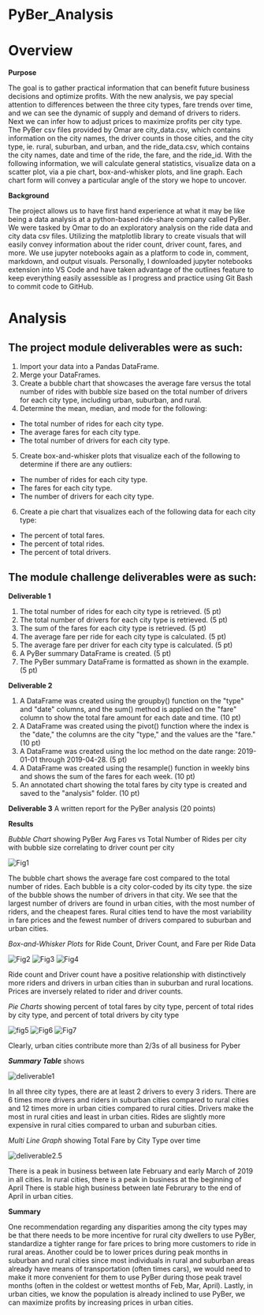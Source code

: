 # PyBer_Analysis

# Overview

**Purpose**

The goal is to gather practical information that can benefit future business decisions and optimize profits. With the new analysis, we pay special attention to differences between the three city types, fare trends over time, and we can see the dynamic of supply and demand of drivers to riders. Next we can infer how to adjust prices to maximize profits per city type. The PyBer csv files provided by Omar are city_data.csv, which contains information on the city names, the driver counts in those cities, and the city type, ie. rural, suburban, and urban, and the ride_data.csv, which contains the city names, date and time of the ride, the fare, and the ride_id. With the following information, we will calculate general statistics, visualize data on a scatter plot, via a pie chart, box-and-whisker plots, and line graph. Each chart form will convey a particular angle of the story we hope to uncover.

**Background**

The project allows us to have first hand experience at what it may be like being a data analysis at a python-based ride-share company called PyBer. We were tasked by Omar to do an exploratory analysis on the ride data and city data csv files. Utilizing the matplotlib library to create visuals that will easily convey information about the rider count, driver count, fares, and more. We use jupyter notebooks again as a platform to code in, comment, markdown, and output visuals. Personally, I downloaded jupyter notebooks extension into VS Code and have taken advantage of the outlines feature to keep everything easily assessible as I progress and practice using Git Bash to commit code to GitHub.

# Analysis

## The project module deliverables were as such:

1) Import your data into a Pandas DataFrame.
2) Merge your DataFrames.
3) Create a bubble chart that showcases the average fare versus the total number of rides with bubble size based on the total number of drivers for each city type, including urban, suburban, and rural.
4) Determine the mean, median, and mode for the following:
-   The total number of rides for each city type.
-   The average fares for each city type.
-   The total number of drivers for each city type.
5) Create box-and-whisker plots that visualize each of the following to determine if there are any outliers:
-   The number of rides for each city type.
-   The fares for each city type.
-   The number of drivers for each city type.
6) Create a pie chart that visualizes each of the following data for each city type:
-   The percent of total fares.
-   The percent of total rides.
-   The percent of total drivers.

## The module challenge deliverables were as such:

**Deliverable 1**
1) The total number of rides for each city type is retrieved. (5 pt)
2) The total number of drivers for each city type is retrieved. (5 pt)
3) The sum of the fares for each city type is retrieved. (5 pt)
4) The average fare per ride for each city type is calculated. (5 pt)
5) The average fare per driver for each city type is calculated. (5 pt)
6) A PyBer summary DataFrame is created. (5 pt)
7) The PyBer summary DataFrame is formatted as shown in the example. (5 pt)

**Deliverable 2**
1) A DataFrame was created using the groupby() function on the "type" and "date" columns, and the sum() method is applied on the "fare" column to show the total fare amount for each date and time. (10 pt)
2) A DataFrame was created using the pivot() function where the index is the "date," the columns are the city "type," and the values are the "fare." (10 pt)
3) A DataFrame was created using the loc method on the date range: 2019-01-01 through 2019-04-28. (5 pt)
4) A DataFrame was created using the resample() function in weekly bins and shows the sum of the fares for each week. (10 pt)
5) An annotated chart showing the total fares by city type is created and saved to the "analysis" folder. (10 pt)

**Deliverable 3**
A written report for the PyBer analysis (20 points)

**Results**

_Bubble Chart_ showing PyBer Avg Fares vs Total Number of Rides per city with bubble size correlating to driver count per city

![Fig1](Analysis/Fig1.png)

The bubble chart shows the average fare cost compared to the total number of rides. Each bubble is a city color-coded by its city type. the size of the bubble shows the number of drivers in that city. We see that the largest number of drivers are found in urban cities, with the most number of riders, and the cheapest fares. Rural cities tend to have the most variability in fare prices and the fewest number of drivers compared to suburban and urban cities.

_Box-and-Whisker Plots_ for Ride Count, Driver Count, and Fare per Ride Data

![Fig2](Analysis/Fig2.png)
![Fig3](Analysis/Fig3.png)
![Fig4](Analysis/Fig4.png)

Ride count and Driver count have a positive relationship with distinctively more riders and drivers in urban cities than in suburban and rural locations. Prices are inversely related to rider and driver counts. 

_Pie Charts_ showing percent of total fares by city type, percent of total rides by city type, and percent of total drivers by city type

![fig5](Analysis/fig5.png)
![Fig6](Analysis/Fig6.png)
![Fig7](Analysis/Fig7.png)

Clearly, urban cities contribute more than 2/3s of all business for Pyber

_**Summary Table**_ shows 

![deliverable1](Analysis/deliverable1.png)

In all three city types, there are at least 2 drivers to every 3 riders. 
There are 6 times more drivers and riders in suburban cities compared to rural cities and 12 times more in urban cities compared to rural cities. 
Drivers make the most in rural cities and least in urban cities.
Rides are slightly more expensive in rural cities compared to urban and suburban cities.

_Multi Line Graph_ showing Total Fare by City Type over time

![deliverable2.5](Analysis/deliverable2.5.png)

There is a peak in business between late February and early March of 2019 in all cities.
In rural cities, there is a peak in business at the beginning of April
There is stable high business between late Februrary to the end of April in urban cities.

**Summary**

One recommendation regarding any disparities among the city types may be that there needs to be more incentive for rural city dwellers to use PyBer, standardize a tighter range for fare prices to bring more customers to ride in rural areas. Another could be to lower prices during peak months in suburban and rural cities since most individuals in rural and suburban areas already have means of transportation (often times cars), we would need to make it more convenient for them to use PyBer during those peak travel months (often in the coldest or wettest months of Feb, Mar, April). Lastly, in urban cities, we know the population is already inclined to use PyBer, we can maximize profits by increasing prices in urban cities.




